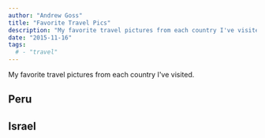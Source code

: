 ```yaml
---
author: "Andrew Goss"
title: "Favorite Travel Pics"
description: "My favorite travel pictures from each country I've visited."
date: "2015-11-16"
tags:
  # - "travel"
---
```


My favorite travel pictures from each country I've visited.

## Peru

## Israel